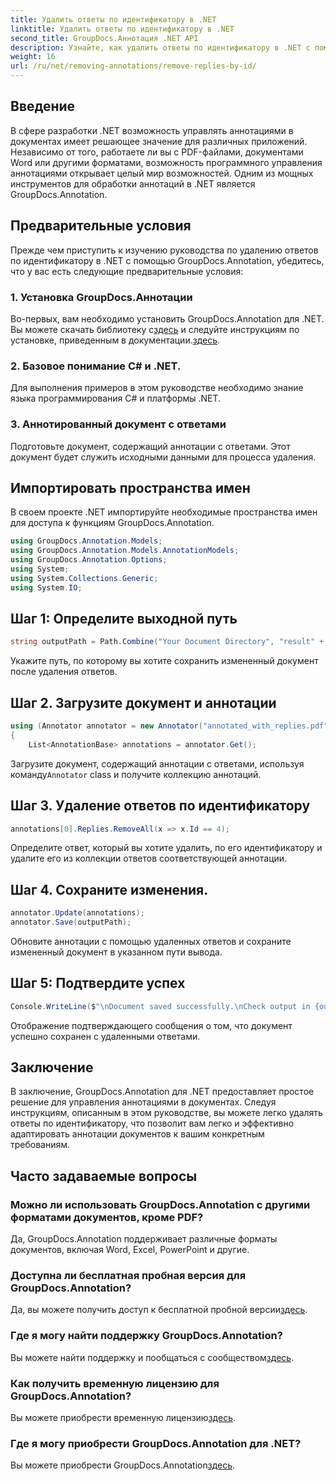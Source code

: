 ```yaml
---
title: Удалить ответы по идентификатору в .NET
linktitle: Удалить ответы по идентификатору в .NET
second_title: GroupDocs.Аннотация .NET API
description: Узнайте, как удалить ответы по идентификатору в .NET с помощью GroupDocs.Annotation. Следуйте нашему пошаговому руководству для эффективного управления аннотациями документов.
weight: 16
url: /ru/net/removing-annotations/remove-replies-by-id/
---
```

## Введение
В сфере разработки .NET возможность управлять аннотациями в документах имеет решающее значение для различных приложений. Независимо от того, работаете ли вы с PDF-файлами, документами Word или другими форматами, возможность программного управления аннотациями открывает целый мир возможностей. Одним из мощных инструментов для обработки аннотаций в .NET является GroupDocs.Annotation.
## Предварительные условия
Прежде чем приступить к изучению руководства по удалению ответов по идентификатору в .NET с помощью GroupDocs.Annotation, убедитесь, что у вас есть следующие предварительные условия:
### 1. Установка GroupDocs.Аннотации
 Во-первых, вам необходимо установить GroupDocs.Annotation для .NET. Вы можете скачать библиотеку с[здесь](https://releases.groupdocs.com/annotation/net/) и следуйте инструкциям по установке, приведенным в документации.[здесь](https://tutorials.groupdocs.com/annotation/net/).
### 2. Базовое понимание C# и .NET.
Для выполнения примеров в этом руководстве необходимо знание языка программирования C# и платформы .NET.
### 3. Аннотированный документ с ответами
Подготовьте документ, содержащий аннотации с ответами. Этот документ будет служить исходными данными для процесса удаления.

## Импортировать пространства имен
В своем проекте .NET импортируйте необходимые пространства имен для доступа к функциям GroupDocs.Annotation.
```csharp
using GroupDocs.Annotation.Models;
using GroupDocs.Annotation.Models.AnnotationModels;
using GroupDocs.Annotation.Options;
using System;
using System.Collections.Generic;
using System.IO;
```
## Шаг 1: Определите выходной путь
```csharp
string outputPath = Path.Combine("Your Document Directory", "result" + Path.GetExtension("input.pdf"));
```
Укажите путь, по которому вы хотите сохранить измененный документ после удаления ответов.
## Шаг 2. Загрузите документ и аннотации
```csharp
using (Annotator annotator = new Annotator("annotated_with_replies.pdf"))
{
    List<AnnotationBase> annotations = annotator.Get();
```
 Загрузите документ, содержащий аннотации с ответами, используя команду`Annotator` class и получите коллекцию аннотаций.
## Шаг 3. Удаление ответов по идентификатору
```csharp
annotations[0].Replies.RemoveAll(x => x.Id == 4);
```
Определите ответ, который вы хотите удалить, по его идентификатору и удалите его из коллекции ответов соответствующей аннотации.
## Шаг 4. Сохраните изменения.
```csharp
annotator.Update(annotations);
annotator.Save(outputPath);
```
Обновите аннотации с помощью удаленных ответов и сохраните измененный документ в указанном пути вывода.
## Шаг 5: Подтвердите успех
```csharp
Console.WriteLine($"\nDocument saved successfully.\nCheck output in {outputPath}.");
```
Отображение подтверждающего сообщения о том, что документ успешно сохранен с удаленными ответами.

## Заключение
В заключение, GroupDocs.Annotation для .NET предоставляет простое решение для управления аннотациями в документах. Следуя инструкциям, описанным в этом руководстве, вы можете легко удалять ответы по идентификатору, что позволит вам легко и эффективно адаптировать аннотации документов к вашим конкретным требованиям.
## Часто задаваемые вопросы
### Можно ли использовать GroupDocs.Annotation с другими форматами документов, кроме PDF?
Да, GroupDocs.Annotation поддерживает различные форматы документов, включая Word, Excel, PowerPoint и другие.
### Доступна ли бесплатная пробная версия для GroupDocs.Annotation?
 Да, вы можете получить доступ к бесплатной пробной версии[здесь](https://releases.groupdocs.com/).
### Где я могу найти поддержку GroupDocs.Annotation?
 Вы можете найти поддержку и пообщаться с сообществом[здесь](https://forum.groupdocs.com/c/annotation/10).
### Как получить временную лицензию для GroupDocs.Annotation?
 Вы можете приобрести временную лицензию[здесь](https://purchase.groupdocs.com/temporary-license/).
### Где я могу приобрести GroupDocs.Annotation для .NET?
 Вы можете приобрести GroupDocs.Annotation[здесь](https://purchase.groupdocs.com/buy).